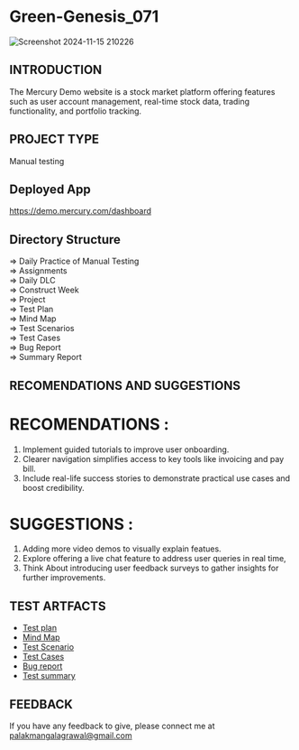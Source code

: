 # Green-Genesis_071 
![Screenshot 2024-11-15 210226](https://github.com/user-attachments/assets/fde0fc1c-e278-4794-a295-1d227053ea11)

## INTRODUCTION
 The Mercury Demo website is a stock market platform offering features such as user account management, real-time stock data, trading functionality, and portfolio tracking.
## PROJECT TYPE
 Manual testing
## Deployed App
 https://demo.mercury.com/dashboard
## Directory Structure
 => Daily Practice of Manual Testing    <br/>
 => Assignments       <br/>
 => Daily DLC         <br/>
 => Construct Week    <br/>
 => Project           <br/>
 => Test Plan         <br/>
 => Mind Map          <br/>
 => Test Scenarios    <br/>
 => Test Cases        <br/>
 => Bug Report        <br/>
 => Summary Report    <br/>

## RECOMENDATIONS AND SUGGESTIONS
 # RECOMENDATIONS : 
 1. Implement guided tutorials to improve user onboarding.
 2. Clearer navigation simplifies access to key tools like invoicing and pay bill.
 3. Include real-life success stories to demonstrate practical use cases and boost credibility.
# SUGGESTIONS :
1. Adding more video demos to visually explain featues.
2. Explore offering a live chat feature to address user queries in real time,
3. Think About introducing user feedback surveys to gather insights for further improvements.
 
## TEST ARTFACTS
- [Test plan](https://docs.google.com/document/d/1ql1Us-_5sjeO85h6_JSMvfzqmUoEsv9UlvcfidNW2zg/edit?usp=sharing)
- [Mind Map](https://drive.google.com/file/d/1uc5a5H-brepWlGBhYWA2asLPPN_lepXo/view?usp=sharing)
- [Test Scenario](https://docs.google.com/spreadsheets/d/1JlCWZU7128HnF-vwlfrml70eOoXLB545ijOEb7X6I5o/edit?usp=sharing)
- [Test Cases](https://docs.google.com/spreadsheets/d/1L6OIdAn5lUl-uRayoDFqCcy4452dEOTxENFoohodFYs/edit?usp=sharing)
- [Bug report](https://docs.google.com/spreadsheets/d/1MZ7FATQ3fDKk3Y2-xhj_muGWyHq7ZOjvU2GhPVuCoCU/edit?usp=sharing)
- [Test summary](https://docs.google.com/document/d/1t_8wgENsmN771jGYtKJSiPT09WoO36Ziu-M71d4z_hQ/edit?usp=sharing)

## FEEDBACK
 If you have any feedback to give, please connect me at 
 palakmangalagrawal@gmail.com
 
